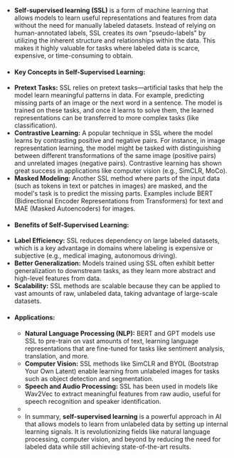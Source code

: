 - **Self-supervised learning (SSL)** is a form of machine learning that allows models to learn useful representations and features from data without the need for manually labeled datasets. Instead of relying on human-annotated labels, SSL creates its own "pseudo-labels" by utilizing the inherent structure and relationships within the data. This makes it highly valuable for tasks where labeled data is scarce, expensive, or time-consuming to obtain.
- #### Key Concepts in Self-Supervised Learning:
- **Pretext Tasks:** SSL relies on pretext tasks—artificial tasks that help the model learn meaningful patterns in data. For example, predicting missing parts of an image or the next word in a sentence. The model is trained on these tasks, and once it learns to solve them, the learned representations can be transferred to more complex tasks (like classification).
- **Contrastive Learning:** A popular technique in SSL where the model learns by contrasting positive and negative pairs. For instance, in image representation learning, the model might be tasked with distinguishing between different transformations of the same image (positive pairs) and unrelated images (negative pairs). Contrastive learning has shown great success in applications like computer vision (e.g., SimCLR, MoCo).
- **Masked Modeling:** Another SSL method where parts of the input data (such as tokens in text or patches in images) are masked, and the model's task is to predict the missing parts. Examples include BERT (Bidirectional Encoder Representations from Transformers) for text and MAE (Masked Autoencoders) for images.
- #### Benefits of Self-Supervised Learning:
- **Label Efficiency:** SSL reduces dependency on large labeled datasets, which is a key advantage in domains where labeling is expensive or subjective (e.g., medical imaging, autonomous driving).
- **Better Generalization:** Models trained using SSL often exhibit better generalization to downstream tasks, as they learn more abstract and high-level features from data.
- **Scalability:** SSL methods are scalable because they can be applied to vast amounts of raw, unlabeled data, taking advantage of large-scale datasets.
- #### Applications:
	- **Natural Language Processing (NLP):** BERT and GPT models use SSL to pre-train on vast amounts of text, learning language representations that are fine-tuned for tasks like sentiment analysis, translation, and more.
	- **Computer Vision:** SSL methods like SimCLR and BYOL (Bootstrap Your Own Latent) enable learning from unlabeled images for tasks such as object detection and segmentation.
	- **Speech and Audio Processing:** SSL has been used in models like Wav2Vec to extract meaningful features from raw audio, useful for speech recognition and speaker identification.
	-
	- In summary, **self-supervised learning** is a powerful approach in AI that allows models to learn from unlabeled data by setting up internal learning signals. It is revolutionizing fields like natural language processing, computer vision, and beyond by reducing the need for labeled data while still achieving state-of-the-art results.